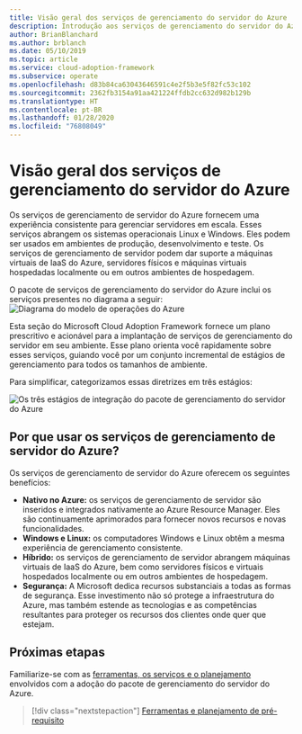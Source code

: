 ```yaml
---
title: Visão geral dos serviços de gerenciamento do servidor do Azure
description: Introdução aos serviços de gerenciamento do servidor do Azure
author: BrianBlanchard
ms.author: brblanch
ms.date: 05/10/2019
ms.topic: article
ms.service: cloud-adoption-framework
ms.subservice: operate
ms.openlocfilehash: d83b84ca63043646591c4e2f5b3e5f82fc53c102
ms.sourcegitcommit: 2362fb3154a91aa421224ffdb2cc632d982b129b
ms.translationtype: HT
ms.contentlocale: pt-BR
ms.lasthandoff: 01/28/2020
ms.locfileid: "76808049"
---
```

# <a name="overview-of-azure-server-management-services"></a>Visão geral dos serviços de gerenciamento do servidor do Azure

Os serviços de gerenciamento de servidor do Azure fornecem uma experiência consistente para gerenciar servidores em escala. Esses serviços abrangem os sistemas operacionais Linux e Windows. Eles podem ser usados em ambientes de produção, desenvolvimento e teste. Os serviços de gerenciamento de servidor podem dar suporte a máquinas virtuais de IaaS do Azure, servidores físicos e máquinas virtuais hospedadas localmente ou em outros ambientes de hospedagem.

O pacote de serviços de gerenciamento do servidor do Azure inclui os serviços presentes no diagrama a seguir: ![Diagrama do modelo de operações do Azure](./media/operations-diagram.png)

Esta seção do Microsoft Cloud Adoption Framework fornece um plano prescritivo e acionável para a implantação de serviços de gerenciamento do servidor em seu ambiente. Esse plano orienta você rapidamente sobre esses serviços, guiando você por um conjunto incremental de estágios de gerenciamento para todos os tamanhos de ambiente.

Para simplificar, categorizamos essas diretrizes em três estágios:

![Os três estágios de integração do pacote de gerenciamento do servidor do Azure](./media/operations-stages.png)

<!-- markdownlint-disable MD026 -->

## <a name="why-use-azure-server-management-services"></a>Por que usar os serviços de gerenciamento de servidor do Azure?

Os serviços de gerenciamento de servidor do Azure oferecem os seguintes benefícios:

- **Nativo no Azure:** os serviços de gerenciamento de servidor são inseridos e integrados nativamente ao Azure Resource Manager. Eles são continuamente aprimorados para fornecer novos recursos e novas funcionalidades.
- **Windows e Linux:** os computadores Windows e Linux obtêm a mesma experiência de gerenciamento consistente.
- **Híbrido:** os serviços de gerenciamento de servidor abrangem máquinas virtuais de IaaS do Azure, bem como servidores físicos e virtuais hospedados localmente ou em outros ambientes de hospedagem.
- **Segurança:** A Microsoft dedica recursos substanciais a todas as formas de segurança. Esse investimento não só protege a infraestrutura do Azure, mas também estende as tecnologias e as competências resultantes para proteger os recursos dos clientes onde quer que estejam.

## <a name="next-steps"></a>Próximas etapas

Familiarize-se com as [ferramentas, os serviços e o planejamento](./prerequisites.md) envolvidos com a adoção do pacote de gerenciamento do servidor do Azure.

> [!div class="nextstepaction"]
> [Ferramentas e planejamento de pré-requisito](./prerequisites.md)
